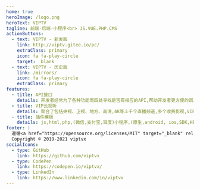 ```yaml
---
home: true
heroImage: /logo.png
heroText: VIPTV
tagline: 前端-后端-小程序<br> JS.VUE.PHP.CMS
actionButtons: 
  - text: VIPTV - 新发版
    link: http://viptv.gitee.io/pc/   
    extraClass: primary 
    icon: fa fa-play-circle
    target: _blank
  - text: VIPTV - 历史版
    link: /mirrors/  
    icon: fa fa-play-circle  
    extraClass: primary   
features:
  - title: API接口
    details: 开发者经常为了各种功能而四处寻找是否有相应的API,帮助开发者更方便的调用第三方的提供的各类API接口及服务,从而更好的构建开发者生态
  - title: VIP云视听
    details: 聚合了包括央视、卫视、地方、高清,4K等上千个直播频道,多个收费影视,VIP小说,音乐等一锅烩,跨平台极致体验
  - title: 插件模板
    details: js,html,php,(微信,支付宝,百度)小程序,(原生,android, ios,SDK,HBuilderX)插件组件,页面模板,项目模板,后台模板综合开发
footer: |  
  遵循<a href="https://opensource.org/licenses/MIT" target="_blank" rel="noopener"> MIT 开源协议</a><br>
  Copyright © 2019-2021 viptvx
socialIcons:
  - type: GitHub
    link: https://github.com/viptvx
  - type: CodePen
    link: https://codepen.io/viptvx/ 
  - type: LinkedIn
    link: https://www.linkedin.com/in/viptvx  
---
```

